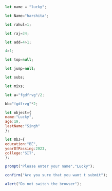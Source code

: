 ```js
let name = "lucky";
```

```js
let Name="harshita";
```

```js
let rahul=1;
```

```js
let raj=34;
```

```js
let add=4>1;
```

```js
4>1;
```

```js
let top=null;
```

```js
let jump=null;
```

```js
let subs;
```

```js
let mixs;
```

```js
let a="fgdfrvg"/2;
```

```js
bb="fgdfrvg"*2;
```

```js
let object={
name:"Lucky",
age:19,
lastName:"Singh"
};
```

```js
let ObJ={
education:"BE",
yearOfPassing:2023,
college:"SIT",
};
```

```js
prompt("Please enter your name","Lucky");
```

```js
confirm("Are you sure that you want t submit");
```

```js
alert("Do not switch the browser");
```